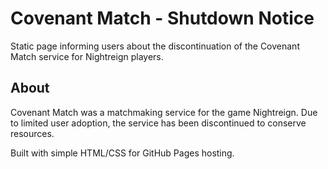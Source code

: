 # Covenant Match - Shutdown Notice

Static page informing users about the discontinuation of the Covenant Match service for Nightreign players.

## About
Covenant Match was a matchmaking service for the game Nightreign. Due to limited user adoption, the service has been discontinued to conserve resources.

Built with simple HTML/CSS for GitHub Pages hosting.